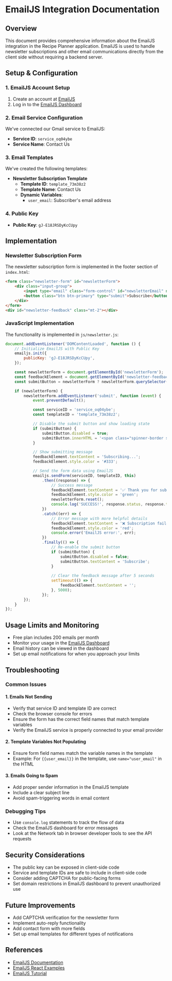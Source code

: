 # EmailJS Integration Documentation

## Overview
This document provides comprehensive information about the EmailJS integration in the Recipe Planner application. EmailJS is used to handle newsletter subscriptions and other email communications directly from the client side without requiring a backend server.

## Setup & Configuration

### 1. EmailJS Account Setup
1. Create an account at [EmailJS](https://www.emailjs.com/)
2. Log in to the [EmailJS Dashboard](https://dashboard.emailjs.com/admin)

### 2. Email Service Configuration
We've connected our Gmail service to EmailJS:
- **Service ID**: `service_oq04ybe`
- **Service Name**: Contact Us

### 3. Email Templates
We've created the following templates:
- **Newsletter Subscription Template**
  - **Template ID**: `template_73m38z2`
  - **Template Name**: Contact Us
  - **Dynamic Variables**: 
    - `user_email`: Subscriber's email address

### 4. Public Key
- **Public Key**: `gJ-E18JRSDyKcCUpy`

## Implementation

### Newsletter Subscription Form
The newsletter subscription form is implemented in the footer section of `index.html`:

```html
<form class="newsletter-form" id="newsletterForm">
    <div class="input-group">
        <input type="email" class="form-control" id="newsletterEmail" name="user_email" placeholder="Your email address" required>
        <button class="btn btn-primary" type="submit">Subscribe</button>
    </div>
</form>
<div id="newsletter-feedback" class="mt-2"></div>
```

### JavaScript Implementation
The functionality is implemented in `js/newsletter.js`:

```javascript
document.addEventListener('DOMContentLoaded', function () {
    // Initialize EmailJS with Public Key
    emailjs.init({
        publicKey: 'gJ-E18JRSDyKcCUpy',
    });

    const newsletterForm = document.getElementById('newsletterForm');
    const feedbackElement = document.getElementById('newsletter-feedback');
    const submitButton = newsletterForm ? newsletterForm.querySelector('button[type="submit"]') : null;

    if (newsletterForm) {
        newsletterForm.addEventListener('submit', function (event) {
            event.preventDefault();

            const serviceID = 'service_oq04ybe';
            const templateID = 'template_73m38z2';

            // Disable the submit button and show loading state
            if (submitButton) {
                submitButton.disabled = true;
                submitButton.innerHTML = '<span class="spinner-border spinner-border-sm" role="status" aria-hidden="true"></span> Subscribing...';
            }

            // Show submitting message
            feedbackElement.textContent = 'Subscribing...';
            feedbackElement.style.color = '#333';

            // Send the form data using EmailJS
            emailjs.sendForm(serviceID, templateID, this)
                .then((response) => {
                    // Success message
                    feedbackElement.textContent = '✅ Thank you for subscribing!';
                    feedbackElement.style.color = 'green';
                    newsletterForm.reset();
                    console.log('SUCCESS!', response.status, response.text);
                })
                .catch((err) => {
                    // Error message with more helpful details
                    feedbackElement.textContent = '❌ Subscription failed. Please try again later.';
                    feedbackElement.style.color = 'red';
                    console.error('EmailJS error:', err);
                })
                .finally(() => {
                    // Re-enable the submit button
                    if (submitButton) {
                        submitButton.disabled = false;
                        submitButton.textContent = 'Subscribe';
                    }
                    
                    // Clear the feedback message after 5 seconds
                    setTimeout(() => {
                        feedbackElement.textContent = '';
                    }, 5000);
                });
        });
    }
});
```

## Usage Limits and Monitoring

- Free plan includes 200 emails per month
- Monitor your usage in the [EmailJS Dashboard](https://dashboard.emailjs.com/admin)
- Email history can be viewed in the dashboard
- Set up email notifications for when you approach your limits

## Troubleshooting

### Common Issues

#### 1. Emails Not Sending
- Verify that service ID and template ID are correct
- Check the browser console for errors
- Ensure the form has the correct field names that match template variables
- Verify the EmailJS service is properly connected to your email provider

#### 2. Template Variables Not Populating
- Ensure form field names match the variable names in the template
- Example: For `{{user_email}}` in the template, use `name="user_email"` in the HTML

#### 3. Emails Going to Spam
- Add proper sender information in the EmailJS template
- Include a clear subject line
- Avoid spam-triggering words in email content

### Debugging Tips
- Use `console.log` statements to track the flow of data
- Check the EmailJS dashboard for error messages
- Look at the Network tab in browser developer tools to see the API requests

## Security Considerations

- The public key can be exposed in client-side code
- Service and template IDs are safe to include in client-side code
- Consider adding CAPTCHA for public-facing forms
- Set domain restrictions in EmailJS dashboard to prevent unauthorized use

## Future Improvements

- Add CAPTCHA verification for the newsletter form
- Implement auto-reply functionality
- Add contact form with more fields
- Set up email templates for different types of notifications

## References

- [EmailJS Documentation](https://www.emailjs.com/docs/)
- [EmailJS React Examples](https://www.emailjs.com/docs/examples/reactjs/)
- [EmailJS Tutorial](https://www.emailjs.com/docs/tutorial/overview/) 